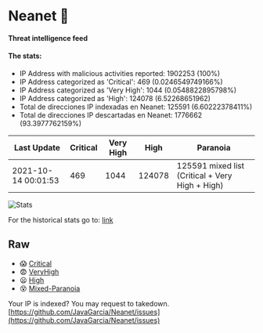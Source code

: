 # Neanet :hocho:
#### Threat intelligence feed
#### The stats:

- IP Address with malicious activities reported: 1902253 (100%)
- IP Address categorized as 'Critical':  469 (0.0246549749166%)
- IP Address categorized as 'Very High':  1044 (0.0548822895798%)
- IP Address categorized as 'High':  124078 (6.52268651962)
- Total de direcciones IP indexadas en Neanet:  125591 (6.60222378411%)
- Total de direcciones IP descartadas en Neanet:  1776662 (93.3977762159%)

| Last Update | Critical | Very High | High | Paranoia |
| --- | --- | --- | --- | --- |
| 2021-10-14 00:01:53 | 469 | 1044 | 124078 | 125591 mixed list (Critical + Very High + High)|

![Stats](https://docs.google.com/spreadsheets/d/e/2PACX-1vSnaNMIXVabIpDJjufMlzH7poXnshF3mgd8Is1g9ytUEzVsP5my4Trn8f-xkoLLQ38xpL3HtmUexLo6/pubchart?oid=501124687&format=image)

For the historical stats go to: [link](/stats.csv)
## Raw
- :scream: [Critical](https://raw.githubusercontent.com/JavaGarcia/Neanet/master/blacklists/neanet_critical.txt)
- :fearful: [VeryHigh](https://raw.githubusercontent.com/JavaGarcia/Neanet/master/blacklists/neanet_veryHigh.txtt)
- :frowning: [High](https://raw.githubusercontent.com/JavaGarcia/Neanet/master/blacklists/neanet_high.txt)
- :dizzy_face: [Mixed-Paranoia](https://raw.githubusercontent.com/JavaGarcia/Neanet/master/blacklists/neanet_all.txt)


Your IP is indexed? You may request to takedown. [https://github.com/JavaGarcia/Neanet/issues](https://github.com/JavaGarcia/Neanet/issues)


































































































































































































































































































































































































































































































































































































































































































































































































































































































































































































































































































































































































































































































































































































































































































































































































































































































































































































































































































































































































































































































































































































































































































































































































































































































































































































































































































































































































































































































































































































































































































































































































































































































































































































































































































































































































































































































































































































































































































































































































































































































































































































































































































































































































































































































































































































































































































































































































































































































































































































































































































































































































































































































































































































































































































































































































































































































































































































































































































































































































































































































































































































































































































































































































































































































































































































































































































































































































































































































































































































































































































































































































































































































































































































































































































































































































































































































































































































































































































































































































































































































































































































































































































































































































































































































































































































































































































































































































































































































































































































































































































































































































































































































































































































































































































































































































































































